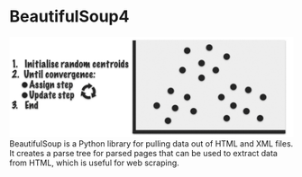 # BeautifulSoup4
![alt text](https://github.com/Zaheer-10/Kmeans-Clustering/blob/main/kmeansgif.gif?raw=true)
BeautifulSoup is a Python library for pulling data out of HTML and XML files. It creates a parse tree for parsed pages that can be used to extract data from HTML, which is useful for web scraping.
